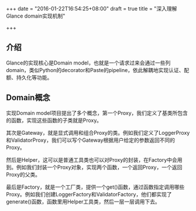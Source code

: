 +++
date = "2016-01-22T16:54:25+08:00"
draft = true
title = "深入理解Glance domain实现机制"

+++

## 介绍

Glance的实现核心是Domain model，也就是一个请求过来会通过一些列domain，类似Python的decorator和Paste的pipeline，依此解耦地实现认证、配额、持久化等功能。

## Domain概念

实现Domain model项目提出了多个概念，第一个Proxy，我们定义了基类所包含的函数，实现这些函数的子类就是Proxy。

其次是Gateway，就是显式调用和组合Proxy的类。例如我们定义了LoggerProxy和ValidatorProxy，我们可以写个Gateway根据用户给定的参数返回不同的Proxy。

然后是Helper，这可以是普通工具类也可以对Proxy的封装，在Factory中会用到。例如我们封装一个Proxy对象，实现两个函数，一个返回Proxy，一个返回Proxy的父类。

最后是Factory，就是一个工厂类，提供一个get()函数，通过函数指定调用哪些Proxy。例如我们创建LoggerFactory和ValidatorFactory，他们都实现了generate()函数，函数里用Helper工具类，然后一层一层调用下去。